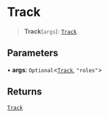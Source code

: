 # Track

> **Track**(`args`): [`Track`](reference/interfaces/Track.md)

## Parameters

• **args**: `Optional`<[`Track`](reference/interfaces/Track.md), `"roles"`>

## Returns

[`Track`](reference/interfaces/Track.md)
